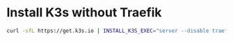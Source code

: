# Install K3s without Traefik

```bash
curl -sfL https://get.k3s.io | INSTALL_K3S_EXEC="server --disable traefik" sh
```
